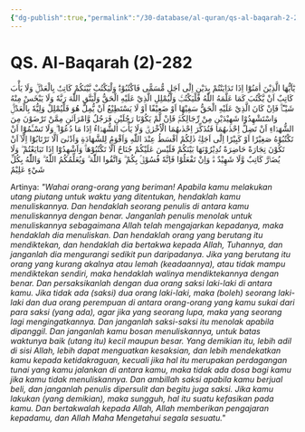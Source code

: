 ```yaml
---
{"dg-publish":true,"permalink":"/30-database/al-quran/qs-al-baqarah-2-282/"}
---
```



# QS. Al-Baqarah (2)-282
يٰٓاَيُّهَا الَّذِيْنَ اٰمَنُوْٓا اِذَا تَدَايَنْتُمْ بِدَيْنٍ اِلٰٓى اَجَلٍ مُّسَمًّى فَاكْتُبُوْهُۗ وَلْيَكْتُبْ بَّيْنَكُمْ كَاتِبٌۢ بِالْعَدْلِۖ وَلَا يَأْبَ كَاتِبٌ اَنْ يَّكْتُبَ كَمَا عَلَّمَهُ اللّٰهُ فَلْيَكْتُبْۚ وَلْيُمْلِلِ الَّذِيْ عَلَيْهِ الْحَقُّ وَلْيَتَّقِ اللّٰهَ رَبَّهٗ وَلَا يَبْخَسْ مِنْهُ شَيْـًٔاۗ  فَاِنْ كَانَ الَّذِيْ عَلَيْهِ الْحَقُّ سَفِيْهًا اَوْ ضَعِيْفًا اَوْ لَا يَسْتَطِيْعُ اَنْ يُّمِلَّ هُوَ فَلْيُمْلِلْ وَلِيُّهٗ بِالْعَدْلِۗ وَاسْتَشْهِدُوْا شَهِيْدَيْنِ مِنْ رِّجَالِكُمْۚ فَاِنْ لَّمْ يَكُوْنَا رَجُلَيْنِ فَرَجُلٌ وَّامْرَاَتٰنِ مِمَّنْ تَرْضَوْنَ مِنَ الشُّهَدَۤاءِ اَنْ تَضِلَّ اِحْدٰىهُمَا فَتُذَكِّرَ اِحْدٰىهُمَا الْاُخْرٰىۗ وَلَا يَأْبَ الشُّهَدَۤاءُ اِذَا مَا دُعُوْا ۗ وَلَا تَسْـَٔمُوْٓا اَنْ تَكْتُبُوْهُ صَغِيْرًا اَوْ كَبِيْرًا اِلٰٓى اَجَلِهٖۗ ذٰلِكُمْ اَقْسَطُ عِنْدَ اللّٰهِ وَاَقْوَمُ لِلشَّهَادَةِ وَاَدْنٰىٓ اَلَّا تَرْتَابُوْٓا اِلَّآ اَنْ تَكُوْنَ تِجَارَةً حَاضِرَةً تُدِيْرُوْنَهَا بَيْنَكُمْ فَلَيْسَ عَلَيْكُمْ جُنَاحٌ اَلَّا تَكْتُبُوْهَاۗ وَاَشْهِدُوْٓا اِذَا تَبَايَعْتُمْ ۖ وَلَا يُضَاۤرَّ كَاتِبٌ وَّلَا شَهِيْدٌ ەۗ وَاِنْ تَفْعَلُوْا فَاِنَّهٗ فُسُوْقٌۢ بِكُمْ ۗ وَاتَّقُوا اللّٰهَ ۗ وَيُعَلِّمُكُمُ اللّٰهُ ۗ وَاللّٰهُ بِكُلِّ شَيْءٍ عَلِيْمٌ

Artinya: *"Wahai orang-orang yang beriman! Apabila kamu melakukan utang piutang untuk waktu yang ditentukan, hendaklah kamu menuliskannya. Dan hendaklah seorang penulis di antara kamu menuliskannya dengan benar. Janganlah penulis menolak untuk menuliskannya sebagaimana Allah telah mengajarkan kepadanya, maka hendaklah dia menuliskan. Dan hendaklah orang yang berutang itu mendiktekan, dan hendaklah dia bertakwa kepada Allah, Tuhannya, dan janganlah dia mengurangi sedikit pun daripadanya. Jika yang berutang itu orang yang kurang akalnya atau lemah (keadaannya), atau tidak mampu mendiktekan sendiri, maka hendaklah walinya mendiktekannya dengan benar. Dan persaksikanlah dengan dua orang saksi laki-laki di antara kamu. Jika tidak ada (saksi) dua orang laki-laki, maka (boleh) seorang laki-laki dan dua orang perempuan di antara orang-orang yang kamu sukai dari para saksi (yang ada), agar jika yang seorang lupa, maka yang seorang lagi mengingatkannya. Dan janganlah saksi-saksi itu menolak apabila dipanggil. Dan janganlah kamu bosan menuliskannya, untuk batas waktunya baik (utang itu) kecil maupun besar. Yang demikian itu, lebih adil di sisi Allah, lebih dapat menguatkan kesaksian, dan lebih mendekatkan kamu kepada ketidakraguan, kecuali jika hal itu merupakan perdagangan tunai yang kamu jalankan di antara kamu, maka tidak ada dosa bagi kamu jika kamu tidak menuliskannya. Dan ambillah saksi apabila kamu berjual beli, dan janganlah penulis dipersulit dan begitu juga saksi. Jika kamu lakukan (yang demikian), maka sungguh, hal itu suatu kefasikan pada kamu. Dan bertakwalah kepada Allah, Allah memberikan pengajaran kepadamu, dan Allah Maha Mengetahui segala sesuatu."*
